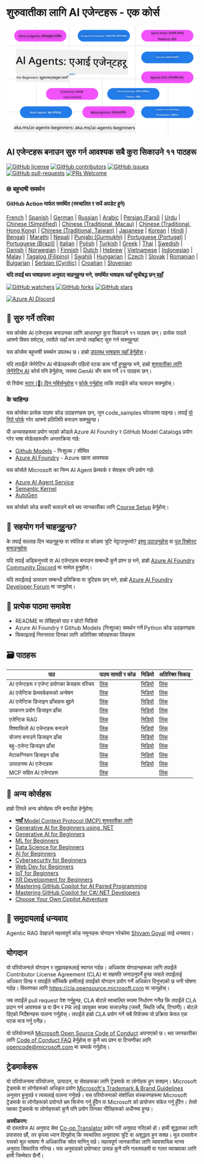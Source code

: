 <!--
CO_OP_TRANSLATOR_METADATA:
{
  "original_hash": "b06f16d6944fab788df1db7638d0edaa",
  "translation_date": "2025-07-12T08:35:02+00:00",
  "source_file": "README.md",
  "language_code": "ne"
}
-->
# शुरुवातीका लागि AI एजेन्टहरू - एक कोर्स

![शुरुवातीका लागि जेनेरेटिभ AI](../../translated_images/repo-thumbnail.083b24afed61b6dd27a7fc53798bebe9edf688a41031163a1fca9f61c64d63ec.ne.png)

## AI एजेन्टहरू बनाउन सुरु गर्न आवश्यक सबै कुरा सिकाउने ११ पाठहरू

[![GitHub license](https://img.shields.io/github/license/microsoft/ai-agents-for-beginners.svg)](https://github.com/microsoft/ai-agents-for-beginners/blob/master/LICENSE?WT.mc_id=academic-105485-koreyst)
[![GitHub contributors](https://img.shields.io/github/contributors/microsoft/ai-agents-for-beginners.svg)](https://GitHub.com/microsoft/ai-agents-for-beginners/graphs/contributors/?WT.mc_id=academic-105485-koreyst)
[![GitHub issues](https://img.shields.io/github/issues/microsoft/ai-agents-for-beginners.svg)](https://GitHub.com/microsoft/ai-agents-for-beginners/issues/?WT.mc_id=academic-105485-koreyst)
[![GitHub pull-requests](https://img.shields.io/github/issues-pr/microsoft/ai-agents-for-beginners.svg)](https://GitHub.com/microsoft/ai-agents-for-beginners/pulls/?WT.mc_id=academic-105485-koreyst)
[![PRs Welcome](https://img.shields.io/badge/PRs-welcome-brightgreen.svg?style=flat-square)](http://makeapullrequest.com?WT.mc_id=academic-105485-koreyst)

### 🌐 बहुभाषी समर्थन

#### GitHub Action मार्फत समर्थित (स्वचालित र सधैं अपडेट हुने)

[French](../fr/README.md) | [Spanish](../es/README.md) | [German](../de/README.md) | [Russian](../ru/README.md) | [Arabic](../ar/README.md) | [Persian (Farsi)](../fa/README.md) | [Urdu](../ur/README.md) | [Chinese (Simplified)](../zh/README.md) | [Chinese (Traditional, Macau)](../mo/README.md) | [Chinese (Traditional, Hong Kong)](../hk/README.md) | [Chinese (Traditional, Taiwan)](../tw/README.md) | [Japanese](../ja/README.md) | [Korean](../ko/README.md) | [Hindi](../hi/README.md) | [Bengali](../bn/README.md) | [Marathi](../mr/README.md) | [Nepali](./README.md) | [Punjabi (Gurmukhi)](../pa/README.md) | [Portuguese (Portugal)](../pt/README.md) | [Portuguese (Brazil)](../br/README.md) | [Italian](../it/README.md) | [Polish](../pl/README.md) | [Turkish](../tr/README.md) | [Greek](../el/README.md) | [Thai](../th/README.md) | [Swedish](../sv/README.md) | [Danish](../da/README.md) | [Norwegian](../no/README.md) | [Finnish](../fi/README.md) | [Dutch](../nl/README.md) | [Hebrew](../he/README.md) | [Vietnamese](../vi/README.md) | [Indonesian](../id/README.md) | [Malay](../ms/README.md) | [Tagalog (Filipino)](../tl/README.md) | [Swahili](../sw/README.md) | [Hungarian](../hu/README.md) | [Czech](../cs/README.md) | [Slovak](../sk/README.md) | [Romanian](../ro/README.md) | [Bulgarian](../bg/README.md) | [Serbian (Cyrillic)](../sr/README.md) | [Croatian](../hr/README.md) | [Slovenian](../sl/README.md)

**यदि तपाईं थप भाषाहरूमा अनुवाद चाहनुहुन्छ भने, समर्थित भाषाहरू यहाँ सूचीबद्ध छन् [यहाँ](https://github.com/Azure/co-op-translator/blob/main/getting_started/supported-languages.md)**

[![GitHub watchers](https://img.shields.io/github/watchers/microsoft/ai-agents-for-beginners.svg?style=social&label=Watch)](https://GitHub.com/microsoft/ai-agents-for-beginners/watchers/?WT.mc_id=academic-105485-koreyst)
[![GitHub forks](https://img.shields.io/github/forks/microsoft/ai-agents-for-beginners.svg?style=social&label=Fork)](https://GitHub.com/microsoft/ai-agents-for-beginners/network/?WT.mc_id=academic-105485-koreyst)
[![GitHub stars](https://img.shields.io/github/stars/microsoft/ai-agents-for-beginners.svg?style=social&label=Star)](https://GitHub.com/microsoft/ai-agents-for-beginners/stargazers/?WT.mc_id=academic-105485-koreyst)

[![Azure AI Discord](https://dcbadge.limes.pink/api/server/kzRShWzttr)](https://discord.gg/kzRShWzttr)


## 🌱 सुरु गर्ने तरिका

यस कोर्समा AI एजेन्टहरू बनाउनका लागि आधारभूत कुरा सिकाउने ११ पाठहरू छन्। प्रत्येक पाठले आफ्नो विषय समेट्छ, त्यसैले जहाँ मन लाग्यो त्यहाँबाट सुरु गर्न सक्नुहुन्छ!

यस कोर्समा बहुभाषी समर्थन उपलब्ध छ। हाम्रो [उपलब्ध भाषाहरू यहाँ हेर्नुहोस्](../..)।

यदि तपाईंले जेनेरेटिभ AI मोडेलहरूसँग पहिलो पटक काम गर्दै हुनुहुन्छ भने, हाम्रो [शुरुवातीका लागि जेनेरेटिभ AI](https://aka.ms/genai-beginners) कोर्स पनि हेर्नुहोस्, जसमा GenAI सँग काम गर्ने २१ पाठहरू छन्।

यो रिपोमा [स्टार (🌟) दिन नबिर्सनुहोस्](https://docs.github.com/en/get-started/exploring-projects-on-github/saving-repositories-with-stars?WT.mc_id=academic-105485-koreyst) र [फोर्क गर्नुहोस्](https://github.com/microsoft/ai-agents-for-beginners/fork) ताकि तपाईंले कोड चलाउन सक्नुहोस्।

### के चाहिन्छ

यस कोर्सका प्रत्येक पाठमा कोड उदाहरणहरू छन्, जुन code_samples फोल्डरमा पाइन्छ। तपाईं [यो रिपो फोर्क](https://github.com/microsoft/ai-agents-for-beginners/fork) गरेर आफ्नो प्रतिलिपि बनाउन सक्नुहुन्छ।

यी अभ्यासहरूमा प्रयोग भएको कोडले Azure AI Foundry र GitHub Model Catalogs प्रयोग गरेर भाषा मोडेलहरूसँग अन्तरक्रिया गर्छ:

- [Github Models](https://aka.ms/ai-agents-beginners/github-models) - निःशुल्क / सीमित
- [Azure AI Foundry](https://aka.ms/ai-agents-beginners/ai-foundry) - Azure खाता आवश्यक

यस कोर्सले Microsoft का निम्न AI Agent फ्रेमवर्क र सेवाहरू पनि प्रयोग गर्छ:

- [Azure AI Agent Service](https://aka.ms/ai-agents-beginners/ai-agent-service)
- [Semantic Kernel](https://aka.ms/ai-agents-beginners/semantic-kernel)
- [AutoGen](https://aka.ms/ai-agents/autogen)

यस कोर्सको कोड कसरी चलाउने बारे थप जानकारीका लागि [Course Setup](./00-course-setup/README.md) हेर्नुहोस्।

## 🙏 सहयोग गर्न चाहनुहुन्छ?

के तपाईं सल्लाह दिन चाहनुहुन्छ वा स्पेलिङ वा कोडमा त्रुटि भेट्टाउनुभयो? [इश्यू उठाउनुहोस्](https://github.com/microsoft/ai-agents-for-beginners/issues?WT.mc_id=academic-105485-koreyst) वा [पुल रिक्वेस्ट बनाउनुहोस्](https://github.com/microsoft/ai-agents-for-beginners/pulls?WT.mc_id=academic-105485-koreyst)

यदि तपाईं अड्किनुभयो वा AI एजेन्टहरू बनाउन सम्बन्धी कुनै प्रश्न छ भने, हाम्रो [Azure AI Foundry Community Discord](https://discord.gg/kzRShWzttr) मा सामेल हुनुहोस्।

यदि तपाईंलाई उत्पादन सम्बन्धी प्रतिक्रिया वा त्रुटिहरू छन् भने, हाम्रो [Azure AI Foundry Developer Forum](https://aka.ms/azureaifoundry/forum) मा जानुहोस्।

## 📂 प्रत्येक पाठमा समावेश

- README मा लेखिएको पाठ र छोटो भिडियो
- Azure AI Foundry र Github Models (निःशुल्क) समर्थन गर्ने Python कोड उदाहरणहरू
- सिकाइलाई निरन्तरता दिनका लागि अतिरिक्त स्रोतहरूका लिंकहरू


## 🗃️ पाठहरू

| **पाठ**                                | **पाठ्य सामग्री र कोड**                              | **भिडियो**                                                | **अतिरिक्त सिकाइ**                                                                       |
|----------------------------------------|-----------------------------------------------------|-----------------------------------------------------------|------------------------------------------------------------------------------------------|
| AI एजेन्टहरू र एजेन्ट प्रयोगका केसहरू परिचय | [लिंक](./01-intro-to-ai-agents/README.md)            | [भिडियो](https://youtu.be/3zgm60bXmQk?si=z8QygFvYQv-9WtO1) | [लिंक](https://aka.ms/ai-agents-beginners/collection?WT.mc_id=academic-105485-koreyst)   |
| AI एजेन्टिक फ्रेमवर्कहरूको अन्वेषण      | [लिंक](./02-explore-agentic-frameworks/README.md)    | [भिडियो](https://youtu.be/ODwF-EZo_O8?si=Vawth4hzVaHv-u0H) | [लिंक](https://aka.ms/ai-agents-beginners/collection?WT.mc_id=academic-105485-koreyst)   |
| AI एजेन्टिक डिजाइन ढाँचाहरू बुझ्ने      | [लिंक](./03-agentic-design-patterns/README.md)       | [भिडियो](https://youtu.be/m9lM8qqoOEA?si=BIzHwzstTPL8o9GF) | [लिंक](https://aka.ms/ai-agents-beginners/collection?WT.mc_id=academic-105485-koreyst)   |
| उपकरण प्रयोग डिजाइन ढाँचा               | [लिंक](./04-tool-use/README.md)                      | [भिडियो](https://youtu.be/vieRiPRx-gI?si=2z6O2Xu2cu_Jz46N) | [लिंक](https://aka.ms/ai-agents-beginners/collection?WT.mc_id=academic-105485-koreyst)   |
| एजेन्टिक RAG                           | [लिंक](./05-agentic-rag/README.md)                   | [भिडियो](https://youtu.be/WcjAARvdL7I?si=gKPWsQpKiIlDH9A3) | [लिंक](https://aka.ms/ai-agents-beginners/collection?WT.mc_id=academic-105485-koreyst)   |
| विश्वासिलो AI एजेन्टहरू बनाउने          | [लिंक](./06-building-trustworthy-agents/README.md)   | [भिडियो](https://youtu.be/iZKkMEGBCUQ?si=jZjpiMnGFOE9L8OK) | [लिंक](https://aka.ms/ai-agents-beginners/collection?WT.mc_id=academic-105485-koreyst)   |
| योजना बनाउने डिजाइन ढाँचा               | [लिंक](./07-planning-design/README.md)               | [भिडियो](https://youtu.be/kPfJ2BrBCMY?si=6SC_iv_E5-mzucnC) | [लिंक](https://aka.ms/ai-agents-beginners/collection?WT.mc_id=academic-105485-koreyst)   |
| बहु-एजेन्ट डिजाइन ढाँचा                | [लिंक](./08-multi-agent/README.md)                   | [भिडियो](https://youtu.be/V6HpE9hZEx0?si=rMgDhEu7wXo2uo6g) | [लिंक](https://aka.ms/ai-agents-beginners/collection?WT.mc_id=academic-105485-koreyst)   |
| मेटाकग्निसन डिजाइन ढाँचा               | [लिंक](./09-metacognition/README.md)                 | [भिडियो](https://youtu.be/His9R6gw6Ec?si=8gck6vvdSNCt6OcF) | [लिंक](https://aka.ms/ai-agents-beginners/collection?WT.mc_id=academic-105485-koreyst)   |
| उत्पादनमा AI एजेन्टहरू                  | [लिंक](./10-ai-agents-production/README.md)          | [भिडियो](https://youtu.be/l4TP6IyJxmQ?si=31dnhexRo6yLRJDl) | [लिंक](https://aka.ms/ai-agents-beginners/collection?WT.mc_id=academic-105485-koreyst)   |
| MCP सहित AI एजेन्टहरू                   | [लिंक](./11-mcp/README.md)                           |                                                           | [लिंक](https://aka.ms/mcp-for-beginners)                                                 |

## 🎒 अन्य कोर्सहरू

हाम्रो टिमले अन्य कोर्सहरू पनि बनाउँछ! हेर्नुहोस्:

- [**नयाँ** Model Context Protocol (MCP) शुरुवातीका लागि](https://github.com/microsoft/mcp-for-beginners?WT.mc_id=academic-105485-koreyst)
- [Generative AI for Beginners using .NET](https://github.com/microsoft/Generative-AI-for-beginners-dotnet?WT.mc_id=academic-105485-koreyst)
- [Generative AI for Beginners](https://github.com/microsoft/generative-ai-for-beginners?WT.mc_id=academic-105485-koreyst)
- [ML for Beginners](https://aka.ms/ml-beginners?WT.mc_id=academic-105485-koreyst)
- [Data Science for Beginners](https://aka.ms/datascience-beginners?WT.mc_id=academic-105485-koreyst)
- [AI for Beginners](https://aka.ms/ai-beginners?WT.mc_id=academic-105485-koreyst)
- [Cybersecurity for Beginners](https://github.com/microsoft/Security-101??WT.mc_id=academic-96948-sayoung)
- [Web Dev for Beginners](https://aka.ms/webdev-beginners?WT.mc_id=academic-105485-koreyst)
- [IoT for Beginners](https://aka.ms/iot-beginners?WT.mc_id=academic-105485-koreyst)
- [XR Development for Beginners](https://github.com/microsoft/xr-development-for-beginners?WT.mc_id=academic-105485-koreyst)
- [Mastering GitHub Copilot for AI Paired Programming](https://aka.ms/GitHubCopilotAI?WT.mc_id=academic-105485-koreyst)
- [Mastering GitHub Copilot for C#/.NET Developers](https://github.com/microsoft/mastering-github-copilot-for-dotnet-csharp-developers?WT.mc_id=academic-105485-koreyst)
- [Choose Your Own Copilot Adventure](https://github.com/microsoft/CopilotAdventures?WT.mc_id=academic-105485-koreyst)

## 🌟 समुदायलाई धन्यवाद

Agentic RAG देखाउने महत्वपूर्ण कोड नमूनाहरू योगदान गरेकोमा [Shivam Goyal](https://www.linkedin.com/in/shivam2003/) लाई धन्यवाद।

## योगदान

यो परियोजनाले योगदान र सुझावहरूलाई स्वागत गर्दछ। अधिकांश योगदानहरूका लागि तपाईंले Contributor License Agreement (CLA) मा सहमति जनाउनुपर्ने हुन्छ जसले तपाईंलाई अधिकार दिन्छ र तपाईंले साँच्चिकै हामीलाई तपाईंको योगदान प्रयोग गर्ने अधिकार दिनुभएको छ भनी घोषणा गर्दछ। विवरणका लागि <https://cla.opensource.microsoft.com> मा जानुहोस्।

जब तपाईंले pull request पेश गर्नुहुन्छ, CLA बोटले स्वचालित रूपमा निर्धारण गर्नेछ कि तपाईंले CLA प्रदान गर्न आवश्यक छ वा छैन र PR लाई उपयुक्त रूपमा सजाउनेछ (जस्तै, स्थिति जाँच, टिप्पणी)। बोटले दिएको निर्देशनहरू पालना गर्नुहोस्। तपाईंले हाम्रो CLA प्रयोग गर्ने सबै रिपोजमा यो प्रक्रिया केवल एक पटक मात्र गर्नु पर्नेछ।

यो परियोजनाले [Microsoft Open Source Code of Conduct](https://opensource.microsoft.com/codeofconduct/) अपनाएको छ। थप जानकारीका लागि [Code of Conduct FAQ](https://opensource.microsoft.com/codeofconduct/faq/) हेर्नुहोस् वा कुनै थप प्रश्न वा टिप्पणीका लागि [opencode@microsoft.com](mailto:opencode@microsoft.com) मा सम्पर्क गर्नुहोस्।

## ट्रेडमार्कहरू

यो परियोजनामा परियोजना, उत्पादन, वा सेवाहरूका लागि ट्रेडमार्क वा लोगोहरू हुन सक्छन्। Microsoft ट्रेडमार्क वा लोगोहरूको अधिकृत प्रयोग [Microsoft's Trademark & Brand Guidelines](https://www.microsoft.com/legal/intellectualproperty/trademarks/usage/general) अनुसार हुनुपर्छ र त्यसलाई पालना गर्नुपर्छ। यस परियोजनाको संशोधित संस्करणहरूमा Microsoft ट्रेडमार्क वा लोगोहरूको प्रयोगले भ्रम सिर्जना गर्नु हुँदैन वा Microsoft को प्रायोजन संकेत गर्नु हुँदैन। तेस्रो पक्षका ट्रेडमार्क वा लोगोहरूको कुनै पनि प्रयोग तिनका नीतिहरूको अधीनमा हुन्छ।

**अस्वीकरण**:  
यो दस्तावेज AI अनुवाद सेवा [Co-op Translator](https://github.com/Azure/co-op-translator) प्रयोग गरी अनुवाद गरिएको हो। हामी शुद्धताका लागि प्रयासरत छौं, तर कृपया ध्यान दिनुहोस् कि स्वचालित अनुवादमा त्रुटि वा अशुद्धता हुन सक्छ। मूल दस्तावेज यसको मूल भाषामा नै अधिकारिक स्रोत मानिनु पर्छ। महत्वपूर्ण जानकारीका लागि व्यावसायिक मानव अनुवाद सिफारिस गरिन्छ। यस अनुवादको प्रयोगबाट उत्पन्न कुनै पनि गलतफहमी वा गलत व्याख्याका लागि हामी जिम्मेवार छैनौं।